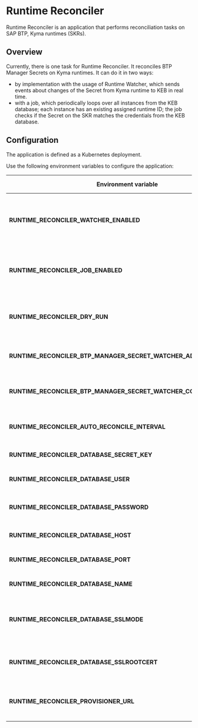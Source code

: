 # Runtime Reconciler

Runtime Reconciler is an application that performs reconciliation tasks on SAP BTP, Kyma runtimes (SKRs).

## Overview

Currently, there is one task for Runtime Reconciler. It reconciles BTP Manager Secrets on Kyma runtimes. It can do it in two ways: 
- by implementation with the usage of Runtime Watcher, which sends events about changes of the Secret from Kyma runtime to KEB in real time. 
- with a job, which periodically loops over all instances from the KEB database; each instance has an existing assigned runtime ID; the job checks if the Secret on the SKR matches the credentials from the KEB database.

## Configuration

The application is defined as a Kubernetes deployment.

Use the following environment variables to configure the application:

| Environment variable                                             | Description                                                                                                                      | Default value |
| ---------------------------------------------------------------- | -------------------------------------------------------------------------------------------------------------------------------- | ------------- |
| **RUNTIME_RECONCILER_WATCHER_ENABLED**                           | Specifies whether the application should use Runtime Watcher for reconciliation.                                                                   | `false`        |
| **RUNTIME_RECONCILER_JOB_ENABLED**                               | Specifies whether the application should use the job to reconcile.                                                                       | `false`        |
| **RUNTIME_RECONCILER_DRY_RUN**                                   | Specifies whether to run the application in the dry-run mode.                                                                    | `true`        |
| **RUNTIME_RECONCILER_BTP_MANAGER_SECRET_WATCHER_ADDR**           | Specifies Runtime Watcher's port.                                                                                                       | `0`           |
| **RUNTIME_RECONCILER_BTP_MANAGER_SECRET_WATCHER_COMPONENT_NAME** | Specifies the component name for Runtime Watcher.                                                                                               | `NA`          |
| **RUNTIME_RECONCILER_AUTO_RECONCILE_INTERVAL**                   | Specifies at what intervals the job runs  (in hours).                                                                       | `24`          |
| **RUNTIME_RECONCILER_DATABASE_SECRET_KEY**                       | Specifies the secret key for the database.                                                                                       | optional      |
| **RUNTIME_RECONCILER_DATABASE_USER**                             | Specifies the username for the database.                                                                                         | `postgres`    |
| **RUNTIME_RECONCILER_DATABASE_PASSWORD**                         | Specifies the user password for the database.                                                                                    | `password`    |
| **RUNTIME_RECONCILER_DATABASE_HOST**                             | Specifies the host of the database.                                                                                              | `localhost`   |
| **RUNTIME_RECONCILER_DATABASE_PORT**                             | Specifies the port for the database.                                                                                             | `5432`        |
| **RUNTIME_RECONCILER_DATABASE_NAME**                             | Specifies the name of the database.                                                                                              | `broker`      |
| **RUNTIME_RECONCILER_DATABASE_SSLMODE**                          | Activates the SSL mode for PostgreSQL. See [all the possible values](https://www.postgresql.org/docs/9.1/libpq-ssl.html).       | `disable`     |
| **RUNTIME_RECONCILER_DATABASE_SSLROOTCERT**                      | Specifies the location of CA cert of PostgreSQL. (Optional)                                                                      |  optional     |
| **RUNTIME_RECONCILER_PROVISIONER_URL**                           | Specifies URL for intergration with Provisioner.                                                                                 |   -           |